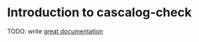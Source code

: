 # Introduction to cascalog-check

TODO: write [great documentation](http://jacobian.org/writing/what-to-write/)
